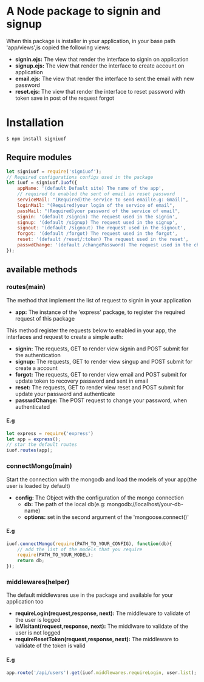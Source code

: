 # A Node package to signin and signup

When this package is installer in your application, in your base path  'app/views',is copied the following views:
* **signin.ejs:** The view that render the interface to signin on application
* **signup.ejs:** The view that render the interface to create account on application
* **email.ejs:** The view that render the interface to sent the email with new password
* **reset.ejs:** The view that render the interface to reset password with token save in post of the request forgot

# Installation

```
$ npm install signiuof
```

## Require modules

```javascript
let signiuof = require('signiuof');
// Required configurations configs used in the package
let iuof = signiuof.Iuof({
    appName: '(default Default site) The name of the app',
    // required to enabled the sent of email in reset password
    serviceMail: "(Required)the service to send email(e.g: Gmail)",
    loginMail: "(Required)your login of the service of email",
    passMail: "(Required)your password of the service of email",
    signin: '(default /signin) The request used in the signin',
    signup: '(default /signup) The request used in the signup',
    signout: '(default /signout) The request used in the signout',
    forgot: '(default /forgot) The request used in the forgot',
    reset: '(default /reset/:token) The request used in the reset',
    passwdChange: '(default /changePassword) The request used in the changePassword',
});
```

## available methods

### routes(main)

The method that implement the list of request to signin in your application

* **app:** The instance of the 'express' package, to register the required request of this package

This method register the requests below to enabled in your app, the interfaces and request to create a simple auth:
* **signin:** The requests, GET to render view signin and POST submit for the authentication
* **signup:** The requests, GET to render view singup and POST submit for create a account
* **forgot:** The requests, GET to render view email and POST submit for update token to recovery password and sent in email
* **reset:** The requests, GET to render view reset and POST submit for update your password and authenticate
* **passwdChange:** The POST request to change your password, when authenticated

#### E.g
```javascript
let express = require('express')
let app = express();
// star the default routes
iuof.routes(app);
```

### connectMongo(main)

Start the connection with the mongodb and load the models of your app(the user is loaded by default)

* **config:** The Object with the configuration of the mongo connection
  * **db:** The path of the local db(e.g: mongodb://localhost/your-db-name)
  * **options:** set in the second argument of the 'mongoose.connect()'
  
#### E.g
```javascript
iuof.connectMongo(require(PATH_TO_YOUR_CONFIG), function(db){
    // add the list of the models that you require
    require(PATH_TO_YOUR_MODEL);
    return db;
});
```

### middlewares(helper)

The default middlewares use in the package and available for your application too

* **requireLogin(request,response, next):** The middleware to validate of the user is logged
* **isVisitant(request,response, next):** The middlware to validate of the user is not logged
* **requireResetToken(request,response, next):** The middleware to validate of the token is valid

#### E.g
```javascript
app.route('/api/users').get(iuof.middlewares.requireLogin, user.list);
```
